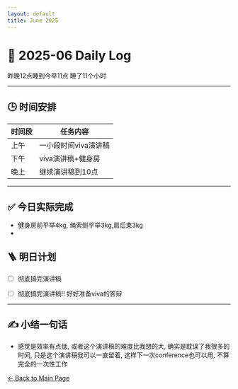 ```yaml
---
layout: default
title: June 2025
---
```


# 📅 2025-06  Daily Log


昨晚12点睡到今早11点 睡了11个小时

---
## 🕒 时间安排

| 时间段 | 任务内容 |
|--------|----------| 
| 上午 | 一小段时间viva演讲稿 |
| 下午 |viva演讲稿+健身房 | 
| 晚上 | 继续演讲稿到10点 |



---

## ✅ 今日实际完成

- 健身房前平举4kg, 绳索侧平举3kg,肩后束3kg
-


## 🪜 明日计划
- [ ] 彻底搞完演讲稿
- [ ] 彻底搞完演讲稿!! 好好准备viva的答辩



---

## ✍️ 小结一句话
- 感觉是效率有点低, 或者这个演讲稿的难度比我想的大, 确实是耽误了我很多的时间, 只是这个演讲稿我可以一直留着, 这样下一次conference也可以用, 不算完全的一次性工作


[← Back to Main Page](/index.md)
 
